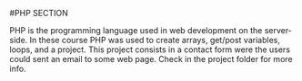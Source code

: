 #PHP SECTION

PHP is the programming language used in web development on the server-side. In these course PHP was used to  create arrays, get/post variables, loops, and a project.
This project consists in a contact form were the users could sent an email to some web page. Check in the project folder for more info. 